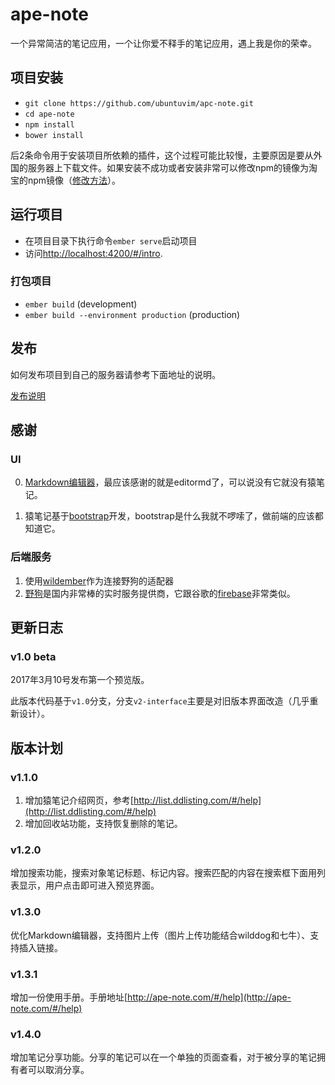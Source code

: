 
# ape-note
一个异常简洁的笔记应用，一个让你爱不释手的笔记应用，遇上我是你的荣幸。


## 项目安装

* `git clone https://github.com/ubuntuvim/apc-note.git`
* `cd ape-note`
* `npm install`
* `bower install`

后2条命令用于安装项目所依赖的插件，这个过程可能比较慢，主要原因是要从外国的服务器上下载文件。如果安装不成功或者安装非常可以修改npm的镜像为淘宝的npm镜像（[修改方法](https://cnodejs.org/topic/4f9904f9407edba21468f31e)）。

## 运行项目

* 在项目目录下执行命令`ember serve`启动项目
* 访问[http://localhost:4200/#/intro](http://localhost:4200/#/intro).

### 打包项目

* `ember build` (development)
* `ember build --environment production` (production)

## 发布

如何发布项目到自己的服务器请参考下面地址的说明。

[发布说明](https://github.com/ubuntuvim/study-note/blob/master/%E5%85%B6%E4%BB%96%E7%AC%94%E8%AE%B0/%E9%83%A8%E7%BD%B2Ember%E9%A1%B9%E7%9B%AE%E5%88%B0Tomcat.md)

## 感谢

### UI

0. [Markdown编辑器](https://github.com/ubuntuvim/editor.md)，最应该感谢的就是editormd了，可以说没有它就没有猿笔记。

1. 猿笔记基于[bootstrap](http://www.bootcss.com/)开发，bootstrap是什么我就不啰嗦了，做前端的应该都知道它。

### 后端服务

1. 使用[wildember](https://github.com/ubuntuvim/wildember)作为连接野狗的适配器
2. [野狗](https://www.wilddog.com/)是国内非常棒的实时服务提供商，它跟谷歌的[firebase](https://www.firebase.com)非常类似。

## 更新日志

### v1.0 beta

2017年3月10号发布第一个预览版。

此版本代码基于`v1.0`分支，分支`v2-interface`主要是对旧版本界面改造（几乎重新设计）。

## 版本计划

### v1.1.0

1. 增加猿笔记介绍网页，参考[http://list.ddlisting.com/#/help](http://list.ddlisting.com/#/help)
2. 增加回收站功能，支持恢复删除的笔记。

### v1.2.0

增加搜索功能，搜索对象笔记标题、标记内容。搜索匹配的内容在搜索框下面用列表显示，用户点击即可进入预览界面。

### v1.3.0

优化Markdown编辑器，支持图片上传（图片上传功能结合wilddog和七牛）、支持插入链接。

### v1.3.1

增加一份使用手册。手册地址[http://ape-note.com/#/help](http://ape-note.com/#/help)

### v1.4.0

增加笔记分享功能。分享的笔记可以在一个单独的页面查看，对于被分享的笔记拥有者可以取消分享。
